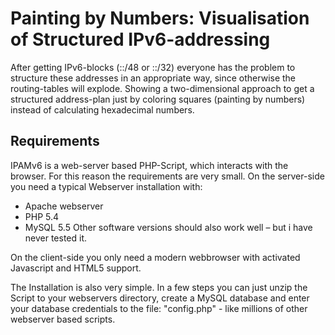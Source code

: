 # Painting by Numbers: Visualisation of Structured IPv6-addressing
After getting IPv6-blocks (::/48 or ::/32) everyone has the problem to structure these addresses in an appropriate way, since otherwise the routing-tables will explode. Showing a two-dimensional approach to get a structured address-plan just by coloring squares (painting by numbers) instead of calculating hexadecimal numbers.

## Requirements
IPAMv6 is a web-server based PHP-Script, which interacts with the browser. For this reason the requirements are very small.
On the server-side you need a typical Webserver installation with:
- Apache webserver
- PHP 5.4
- MySQL 5.5
Other software versions should also work well – but i have never tested it.

On the client-side you only need a modern webbrowser with activated Javascript and HTML5 support.

The Installation is also very simple. In a few steps you can just unzip the Script to your webservers directory, create a MySQL database and enter your database credentials to the file: "config.php" - like millions of other webserver based scripts.
